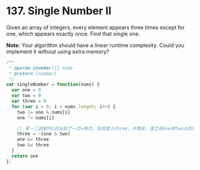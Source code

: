 # 137. Single Number II

Given an array of integers, every element appears three times except for one, which appears exactly once. Find that single one.

**Note:**
Your algorithm should have a linear runtime complexity. Could you implement it without using extra memory?

```javascript
/**
 * @param {number[]} nums
 * @return {number}
 */
var singleNumber = function(nums) {
  var one = 0
  var two = 0
  var three = 0
  for (var i = 0; i < nums.length; i++) {
    two |= one & nums[i]
    one ^= nums[i]

    // 某一二进制为1的出现了一次+两次，将其放入three，并取反，使之将one和two与的时候将它们置为0
    three = ~(one & two)
    one &= three
    two &= three
  }
  return one
};
```
